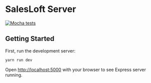 # SalesLoft Server
[![Mocha tests](https://github.com/JohnPersano/salesloft-server/actions/workflows/mocha.yml/badge.svg?branch=main)](https://github.com/JohnPersano/salesloft-server/actions/workflows/mocha.yml)

## Getting Started

First, run the development server:

```bash
yarn run dev
```

Open [http://localhost:5000](http://localhost:5000) with your browser to see Express server running.
